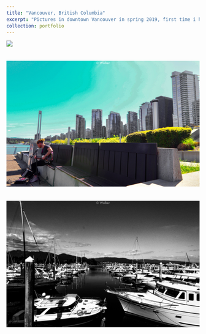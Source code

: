 ```yaml
---
title: "Vancouver, British Columbia"
excerpt: "Pictures in downtown Vancouver in spring 2019, first time i have been in Vancouver.<br/> <img src='/images/vancouver/1.jpg'>"
collection: portfolio
---
```


<img src='/images/vancouver/2.jpg'><br/><br/><br/>
<img src='/images/vancouver/3.jpg'><br/><br/><br/>
<img src='/images/vancouver/4.jpg'>
